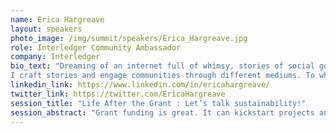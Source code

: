 ```yaml
---
name: Erica Hargreave
layout: speakers
photo_image: /img/summit/speakers/Erica_Hargreave.jpg
role: Interledger Community Ambassador
company: Interledger
bio_text: "Dreaming of an internet full of whimsy, stories of social good & honest journalism, crafted by diverse voices, thanks to the possibilities that Interledger presents for financial inclusion & equity.
I craft stories and engage communities through different mediums. To what goal, you ask? Simply put, to create laughter and smiles, spark the imagination, provoke thought, improve cultural understanding, and to educate."
linkedin_link: https://www.linkedin.com/in/ericahargreave/
twitter_link: https://twitter.com/EricaHargreave
session_title: "Life After the Grant : Let’s talk sustainability!"
session_abstract: "Grant funding is great. It can kickstart projects and innovation, creating a lifeline for startups, but it can't sustain a project forever. Join us in exploring the post-grant challenges and possible solutions and pathways to sustainability. In the process, we will look to examples from projects in the Interledger and Creative Equity Communities that are at different stages of crafting their sustainable pathways."
---
```


